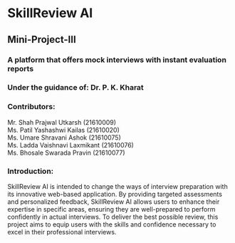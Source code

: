 # SkillReview AI
## Mini-Project-III
### A platform that offers mock interviews with instant evaluation reports

### Under the guidance of: Dr. P. K. Kharat

### Contributors: 
Mr. Shah Prajwal Utkarsh (21610009) <br>
Ms. Patil Yashashwi Kailas (21610020)<br>
Ms. Umare Shravani Ashok (21610075)<br>
Ms. Ladda Vaishnavi Laxmikant (21610076)<br>
Ms. Bhosale Swarada Pravin (21610077)<br>

### Introduction:
SkillReview AI is intended to change the ways of interview preparation with its innovative web-based application. By providing targeted assessments and personalized feedback, SkillReview AI allows users to enhance their expertise in specific areas, ensuring they are well-prepared to perform confidently in actual interviews. To deliver the best possible review, this project aims to equip users with the skills and confidence necessary to excel in their professional interviews.



